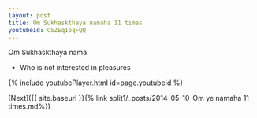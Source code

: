 ```yaml
---
layout: post
title: Om Sukhaskthaya namaha 11 times
youtubeId: C5ZEq1oqFQQ
---
```

 
 
Om Sukhaskthaya nama 
 
 -  Who is not interested in pleasures 
 
  
 
  
 
 
 
 
 
 


{% include youtubePlayer.html id=page.youtubeId %}
 
[Next]({{ site.baseurl }}{% link  split1/_posts/2014-05-10-Om ye namaha 11 times.md%})
 
